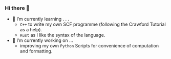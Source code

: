 ### Hi there 👋

- 🌱 I’m currently learning . . . 
  - `C++` to write my own SCF programme (following the Crawford Tutorial as a help). 
  - `Rust` as I like the syntax of the language. 
- 🔭 I’m currently working on ...
  - improving my own `Python` Scripts for convenience of computation and formatting. 

<!--
**MartinRJDagleish/MartinRJDagleish** is a ✨ _special_ ✨ repository because its `README.md` (this file) appears on your GitHub profile.

Here are some ideas to get you started:

- 🔭 I’m currently working on ...
- 🌱 I’m currently learning ...
- 👯 I’m looking to collaborate on ...
- 🤔 I’m looking for help with ...
- 💬 Ask me about ...
- 📫 How to reach me: ...
- 😄 Pronouns: ...
- ⚡ Fun fact: ...
-->

